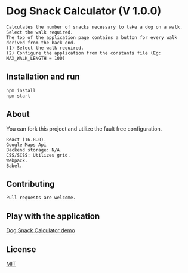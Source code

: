 # Dog Snack Calculator (V 1.0.0)
```
Calculates the number of snacks necessary to take a dog on a walk. Select the walk required. 
The top of the application page contains a button for every walk derived from the back end.
(1) Select the walk required.
(2) Configure the application from the constants file (Eg: MAX_WALK_LENGTH = 100)
```
## Installation and run

```
npm install
npm start
```
## About
You can fork this project and utilize the fault free configuration.
```
React (16.8.0).
Google Maps Api
Backend storage: N/A.
CSS/SCSS: Utilizes grid.
Webpack.
Babel.
```
## Contributing
```
Pull requests are welcome.
```
## Play with the application
[Dog Snack Calculator demo](http://dogsnackcalculator.surge.sh/)

## License
[MIT](https://choosealicense.com/licenses/mit/)


